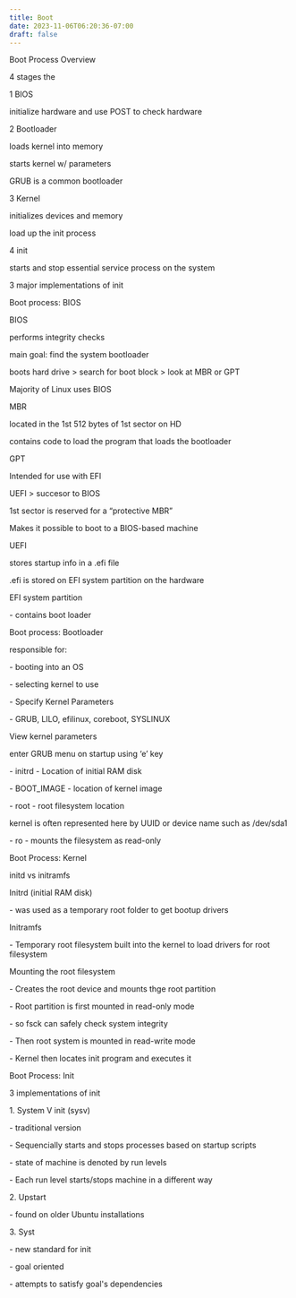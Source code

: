 ```yaml
---
title: Boot
date: 2023-11-06T06:20:36-07:00
draft: false
---
```

Boot Process Overview

4 stages the

1 BIOS

initialize hardware and use POST to check hardware

2 Bootloader

loads kernel into memory

starts kernel w/ parameters

GRUB is a common bootloader

3 Kernel

initializes devices and memory

load up the init process

4 init

starts and stop essential service process on the system

3 major implementations of init

Boot process: BIOS

BIOS

performs integrity checks

main goal: find the system bootloader

boots hard drive > search for boot block > look at MBR or GPT

Majority of Linux uses BIOS

MBR

located in the 1st 512 bytes of 1st sector on HD

contains code to load the program that loads the bootloader

GPT

Intended for use with EFI

UEFI > succesor to BIOS

1st sector is reserved for a “protective MBR”

Makes it possible to boot to a BIOS-based machine

UEFI

stores startup info in a .efi file

.efi is stored on EFI system partition on the hardware

EFI system partition

\- contains boot loader

Boot process: Bootloader

responsible for:

\- booting into an OS

\- selecting kernel to use

\- Specify Kernel Parameters

\- GRUB, LILO, efilinux, coreboot, SYSLINUX

View kernel parameters

enter GRUB menu on startup using ‘e’ key

\- initrd - Location of initial RAM disk

\- BOOT_IMAGE - location of kernel image

\- root - root filesystem location

kernel is often represented here by UUID or device name such as /dev/sda1

\- ro - mounts the filesystem as read-only

Boot Process: Kernel

initd vs initramfs

Initrd (initial RAM disk)

\- was used as a temporary root folder to get bootup drivers

Initramfs

\- Temporary root filesystem built into the kernel to load drivers for root filesystem

Mounting the root filesystem

\- Creates the root device and mounts thge root partition

\- Root partition is first mounted in read-only mode

\- so fsck can safely check system integrity

\- Then root system is mounted in read-write mode

\- Kernel then locates init program and executes it

Boot Process: Init

3 implementations of init

1\. System V init (sysv)

\- traditional version

\- Sequencially starts and stops processes based on startup scripts

\- state of machine is denoted by run levels

\- Each run level starts/stops machine in a different way

2\. Upstart

\- found on older Ubuntu installations

3\. Syst

\- new standard for init

\- goal oriented

\- attempts to satisfy goal's dependencies
